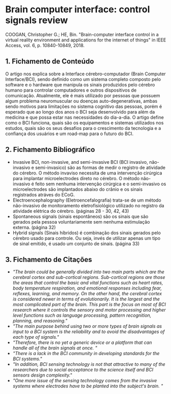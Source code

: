 # Brain computer interface: control signals review

COOGAN, Christopher G.; HE, Bin. "Brain-computer interface control in a virtual reality environment and applications for the internet of things" in IEEE Access, vol. 6, p. 10840-10849, 2018.

## 1. Fichamento de Conteúdo
O artigo nos explica sobre a Interface cérebro-computador (Brain Computer Interface/BCI), sendo definido como um sistema completo composto pelo software e o hardware que manipula os sinais produzidos pelo cérebro humano para controlar computadores e outros dispositivos de comunicação. Atualmente, ele é mais utilizado por pessoas que possuem algum problema neuromuscular ou doenças auto-degenerativas, ambas sendo motivos para limitações no sistema cognitivo das pessoas, porém é esperado que ao longo dos anos o BCI seja desenvolvido para além da medicina e que possa estar nas necessidades do dia-a-dia. O artigo define como o BCI funciona, quais são os equipamentos e sistemas utilizados nos estudos, quais são os seus desafios para o crescimento da tecnologia e a confiança dos usuários e um road-map para o futuro do BCI.

## 2. Fichamento Bibliográfico
* Invasive BCI, non-invasive, and semi-invasive BCI (BCI invasivo, não-invasivo e semi-invasico) são as formas de medir o registro de atividade do cérebro. O método invaviso necessita de uma intervenção cirúrgica para implantar microelectrodes direto no cérebro. O método não-invasivo é feito sem nenhuma intervenção cirúrgica e o semi-invasivo os microelectrodes são implantados abaixo do crânio e os sinais registrados atráves do ECoG.
* Electroencephalography (Eletroencefalografia) trata-se de um método não-invasivo de monitoramento eletrofisiológico utilizado no registro da atividade elétrica do cérebro. (páginas 28 - 30, 42, 43)
* Spontaneous signals (sinais espontâneos) são os sinais que são gerados pela pessoa voluntariamente sem nenhuma estimulação externa. (página 32)
* Hybrid signals (Sinais híbridos) é combinação dos sinais gerados pelo cérebro usado para controle. Ou seja, invés de utilizar apenas um tipo de sinal emitido, é usado um conjunto de sinais. (página 33)

## 3. Fichamento de Citações
* _"The brain could be generally divided into two main parts which are the cerebral cortex and sub-cortical regions. Sub-cortical regions are those the areas that control the basic and vital functions such as heart rates, body temperature respiration, and emotional responses including fear, reflexes, learning, and memory. On the other hand, the cerebral cortex is considered newer in terms of evolutionarily. It is the largest and the most complicated part of the brain. This part is the focus on most of BCI research where it controls the sensory and motor processing and higher level functions such as language processing, pattern recognition, planning, and reasoning."_
* _"The main purpose behind using two or more types of brain signals as input to a BCI system is the reliability and to avoid the disadvantages of each type of signals."_
* _"Therefore, there is no yet a generic device or a platform that can handle all of the brain signals at once. "_
* _"There is a lack in the BCI community in developing standards for the BCI systems."_
* _"In addition, BCI sensing technology is not that attractive to many of the researchers due to social acceptance to the science itself and BCI sensors design complexity."_
* _"One more issue of the sensing technology comes from the invasive systems where electrodes have to be planted into the subject's brain. "_

